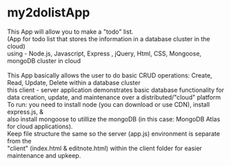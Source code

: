 # my2dolistApp <br>
This App will allow you to make a "todo" list.<br>
(App for todo list that stores the information in a database cluster in the cloud)<br>
using - Node.js, Javascript, Express , jQuery, Html, CSS, Mongoose, mongoDB cluster in cloud<br>
<br>
This App basically allows the user to do basic CRUD operations: Create, Read, Update, Delete within a database cluster <br>
this client - server application demonstrates basic database functionality for<br>
data creation, update, and maintenance over a distributed/"cloud" platform<br>
To run: you need to install node (you can download or use CDN), install express.js, & <br>
also install mongoose to utillize the mongoDB (in this case: MongoDB Atlas for cloud applications).<br>
Keep file structure the same so the server (app.js) environment is separate from the <br>
"client" (index.html & editnote.html) within the client folder for easier maintenance and upkeep.
